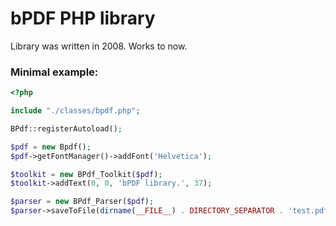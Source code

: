 # bPDF PHP library

Library was written in 2008. Works to now.

### Minimal example:

```php
<?php

include "./classes/bpdf.php";

BPdf::registerAutoload();

$pdf = new Bpdf();
$pdf->getFontManager()->addFont('Helvetica');

$toolkit = new BPdf_Toolkit($pdf);
$toolkit->addText(0, 0, 'bPDF library.', 37);

$parser = new BPdf_Parser($pdf);
$parser->saveToFile(dirname(__FILE__) . DIRECTORY_SEPARATOR . 'test.pdf');
```